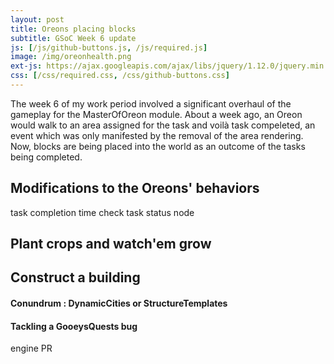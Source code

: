 ```yaml
---
layout: post
title: Oreons placing blocks
subtitle: GSoC Week 6 update
js: [/js/github-buttons.js, /js/required.js]
image: /img/oreonhealth.png
ext-js: https://ajax.googleapis.com/ajax/libs/jquery/1.12.0/jquery.min.js
css: [/css/required.css, /css/github-buttons.css]
---
```

The week 6 of my work period involved a significant overhaul of the gameplay for the MasterOfOreon module. About a week ago, an Oreon would walk to an area assigned for the task and voilà task compeleted, an event which was only manifested by the removal of the area rendering.
 Now, blocks are being placed into the world as an outcome of the tasks being completed.
## Modifications to the Oreons' behaviors
task completion time
check task status node

## Plant crops and watch'em grow

## Construct a building

#### Conundrum : DynamicCities or StructureTemplates

#### Tackling a GooeysQuests bug
engine PR